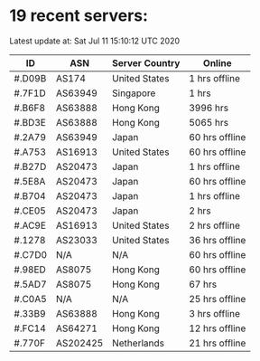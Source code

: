 # 19 recent servers:

Latest update at: Sat Jul 11 15:10:12 UTC 2020

| ID | ASN | Server Country | Online |
| -- | --- | -------------- | ------ |
| #.D09B | AS174 | United States | 1 hrs offline |
| #.7F1D | AS63949 | Singapore | 1 hrs |
| #.B6F8 | AS63888 | Hong Kong | 3996 hrs |
| #.BD3E | AS63888 | Hong Kong | 5065 hrs |
| #.2A79 | AS63949 | Japan | 60 hrs offline |
| #.A753 | AS16913 | United States | 60 hrs offline |
| #.B27D | AS20473 | Japan | 1 hrs offline |
| #.5E8A | AS20473 | Japan | 60 hrs offline |
| #.B704 | AS20473 | Japan | 1 hrs offline |
| #.CE05 | AS20473 | Japan | 2 hrs |
| #.AC9E | AS16913 | United States | 2 hrs offline |
| #.1278 | AS23033 | United States | 36 hrs offline |
| #.C7D0 | N/A | N/A | 60 hrs offline |
| #.98ED | AS8075 | Hong Kong | 60 hrs offline |
| #.5AD7 | AS8075 | Hong Kong | 67 hrs |
| #.C0A5 | N/A | N/A | 25 hrs offline |
| #.33B9 | AS63888 | Hong Kong | 3 hrs offline |
| #.FC14 | AS64271 | Hong Kong | 12 hrs offline |
| #.770F | AS202425 | Netherlands | 21 hrs offline |

